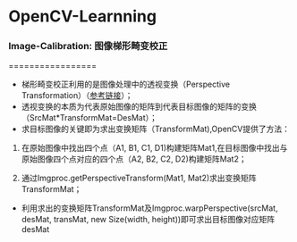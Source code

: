 # OpenCV-Learnning

### Image-Calibration: 图像梯形畸变校正
=================
+ 梯形畸变校正利用的是图像处理中的透视变换（Perspective Transformation）（[参考链接](http://blog.csdn.net/xiaowei_cqu/article/details/26471527)）；
+ 透视变换的本质为代表原始图像的矩阵到代表目标图像的矩阵的变换（SrcMat*TransformMat=DesMat）；
+ 求目标图像的关键即为求出变换矩阵（TransformMat),OpenCV提供了方法：

1. 在原始图像中找出四个点（A1, B1, C1, D1)构建矩阵Mat1,在目标图像中找出与原始图像四个点对应的四个点（A2, B2, C2, D2)构建矩阵Mat2；

2. 通过Imgproc.getPerspectiveTransform(Mat1, Mat2)求出变换矩阵TransformMat；

+ 利用求出的变换矩阵TransformMat及Imgproc.warpPerspective(srcMat, desMat, transMat, new Size(width, height))即可求出目标图像对应矩阵desMat

